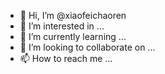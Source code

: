 - 👋 Hi, I’m @xiaofeichaoren
- 👀 I’m interested in ...
- 🌱 I’m currently learning ...
- 💞️ I’m looking to collaborate on ...
- 📫 How to reach me ...

<!---
xiaofeichaoren/xiaofeichaoren is a ✨ special ✨ repository because its `README.md` (this file) appears on your GitHub profile.
You can click the Preview link to take a look at your changes.
--->
